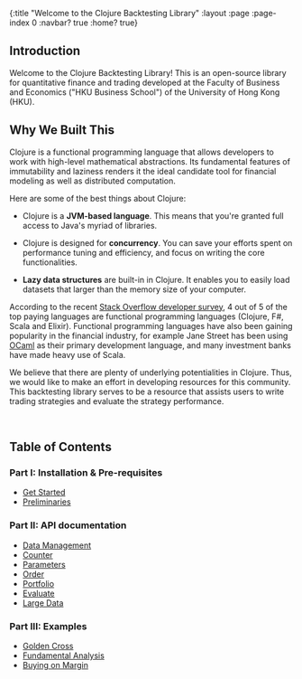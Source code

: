 {:title "Welcome to the Clojure Backtesting Library"
 :layout :page
 :page-index 0
 :navbar? true
 :home? true}

## Introduction

Welcome to the Clojure Backtesting Library! This is an open-source library for quantitative finance and trading developed at the Faculty of Business and Economics ("HKU Business School") of the University of Hong Kong (HKU). 

## Why We Built This

Clojure is a functional programming language that allows developers to work with high-level mathematical abstractions. Its fundamental features of immutability and laziness renders it the ideal candidate tool for financial modeling as well as distributed computation. 

Here are some of the best things about Clojure:

- Clojure is a **JVM-based language**. This means that you're granted full access to Java's myriad of libraries.

- Clojure is designed for **concurrency**. You can save your efforts spent on performance tuning and efficiency, and focus on writing the core functionalities.

- **Lazy data structures** are built-in in Clojure. It enables you to easily load datasets that larger than the memory size of your computer.

According to the recent [Stack Overflow developer survey](https://insights.stackoverflow.com/survey/2019), 4 out of 5 of the top paying languages are functional programming languages (Clojure, F#, Scala and Elixir). Functional programming languages have also been gaining popularity in the financial industry, for example Jane Street has been using [OCaml](https://blog.janestreet.com/why-ocaml/) as their primary development language, and many investment banks have made heavy use of Scala.

We believe that there are plenty of underlying potentialities in Clojure. Thus, we would like to make an effort in developing resources for this community. This backtesting library serves to be a resource that assists users to write trading strategies and evaluate the strategy performance.

<br>

## Table of Contents

### Part I: Installation & Pre-requisites

- [Get Started](/posts/2021-01-27-get-started)
- [Preliminaries](/posts/2021-01-26-preliminaries)

### Part II: API documentation

- [Data Management](/posts/2021-01-25-data-management)
- [Counter](/posts/2021-01-24-counter)
- [Parameters](/posts/2021-01-23-parameters)
- [Order](/posts/2021-01-22-order)
- [Portfolio](/posts/2021-01-21-portfolio)
- [Evaluate](/posts/2021-01-20-evaluate)
- [Large Data](/posts/2021-01-19-large-data)

### Part III: Examples

- [Golden Cross](/posts/2020-12-31-example-golden-cross)
- [Fundamental Analysis](/posts/2020-12-30-example-fundamental-analysis)
- [Buying on Margin](/posts/2020-12-29-example-buying-on-margin)

